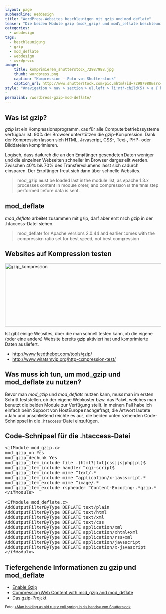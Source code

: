 ```yaml
---
layout: page
subheadline: Webdesign
title: "WordPress-Websites beschleunigen mit gzip und mod_deflate"
teaser: "Die beiden Module gzip (mod\_gzip) und mod\_deflate beschleunigen WordPress-Websites mittels Kompression enorm. Die Installation ist denkbar einfach."
categories:
  - webdesign
tags:
  - beschleunigung
  - gzip
  - mod_deflate
  - webdesign
  - wordpress
image:
    title: komprimieren_shutterstock_72987988.jpg
    thumb: wordpress.png
    caption: "Kompression – Foto von Shutterstock"
    caption_url: http://www.shutterstock.com/pic.mhtml?id=72987988&src=id
style: "#navigation > nav > section > ul.left > li:nth-child(5) > a { background: #82cbd0; color: #fff; }"
-
permalink: /wordpress-gzip-mod-deflate/
---
```

## Was ist gzip?

*gzip* ist ein Kompressionsprogramm, das für alle Computerbetriebssysteme verfügbar ist. 90% der Browser unterstützen die gzip-Kompression. Dank der Kompression lassen sich HTML, Javascript, CSS-, Text-, PHP- oder Bilddateien komprimieren.

Logisch, dass dadurch die an den Empfänger gesendeten Daten weniger und die einzelnen Webseiten schneller im Browser dargestellt werden. Zwischen 40% bis 70% des Transfervolumens lässt sich dadurch einsparen. Der Empfänger freut sich dann über schnelle Websites.

> mod_gzip must be loaded last in the module list, as Apache 1.3.x processes content in module order, and compression is the final step performed before data is sent. 

## mod_deflate

*mod_deflate* arbeitet zusammen mit gzip, darf aber erst nach gzip in der .htaccess-Datei stehen.

> mod_deflate for Apache versions 2.0.44 and earlier comes with the compression ratio set for best speed, not best compression 

## Websites auf Kompression testen

<img src="{{ site.url }}/images/gzip_kompression.png" alt="gzip_kompression" width="585" height="204" class="alignnone size-full wp-image-2580" />

Ist gibt einige Websites, über die man schnell testen kann, ob die eigene (oder eine andere) Website bereits gzip aktiviert hat und komprimierte Daten ausliefert.

*   <http://www.feedthebot.com/tools/gzip/>
*   <http://www.whatsmyip.org/http-compression-test/>

## Was muss ich tun, um mod\_gzip und mod\_deflate zu nutzen?

Bevor man *mod_gzip* und *mod_deflate* nutzen kann, muss man im ersten Schritt feststellen, ob der eigene Webhoster bzw. das Paket, welches man benutzt die beiden Module zur Verfügung stellt. In meinem Fall habe ich einfach beim Support von HostEurope nachgefragt, die Antwort lautete »Ja!« und anschließend reichte es aus, die beiden unten stehenden Code-Schnippsel in die `.htaccess`-Datei einzufügen.

## Code-Schnipsel für die .htaccess-Datei

<pre>&lt;ifModule mod_gzip.c&gt;
mod_gzip_on Yes
mod_gzip_dechunk Yes
mod_gzip_item_include file .(html?|txt|css|js|php|pl)$
mod_gzip_item_include handler ^cgi-script$
mod_gzip_item_include mime ^text/.*
mod_gzip_item_include mime ^application/x-javascript.*
mod_gzip_item_exclude mime ^image/.*
mod_gzip_item_exclude rspheader ^Content-Encoding:.*gzip.*
&lt;/ifModule&gt;

&lt;IfModule mod_deflate.c&gt;
AddOutputFilterByType DEFLATE text/plain
AddOutputFilterByType DEFLATE text/html
AddOutputFilterByType DEFLATE text/xml
AddOutputFilterByType DEFLATE text/css
AddOutputFilterByType DEFLATE application/xml
AddOutputFilterByType DEFLATE application/xhtml+xml
AddOutputFilterByType DEFLATE application/rss+xml
AddOutputFilterByType DEFLATE application/javascript
AddOutputFilterByType DEFLATE application/x-javascript
&lt;/IfModule&gt;
</pre>

## Tiefergehende Informationen zu gzip und mod_deflate

*   [Enable Gzip][1]
*   [Compressing Web Content with mod\_gzip and mod\_deflate][2]
*   [Das gzip-Projekt][3]

<small>Foto: <a href="http://www.shutterstock.com/pic.mhtml?id=72987988&src=id">»Man holding an old rusty coil spring in his hands« von Shutterstock</a></small>

 [1]: http://www.feedthebot.com/pagespeed/enable-compression.html
 [2]: http://www.linuxjournal.com/article/6802
 [3]: http://sourceforge.net/projects/mod-gzip/